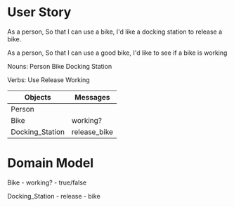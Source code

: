 # User Story

As a person,
So that I can use a bike,
I'd like a docking station to release a bike.

As a person,
So that I can use a good bike,
I'd like to see if a bike is working

Nouns:
Person
Bike
Docking Station

Verbs:
Use
Release
Working

Objects  | Messages
------------- | -------------
Person  | 
Bike  | working?
Docking_Station  | release_bike

# Domain Model

Bike - working? - true/false

Docking_Station - release - bike
